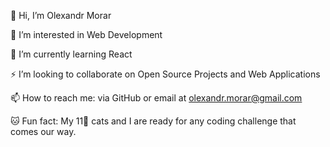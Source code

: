 👋 Hi, I’m Olexandr Morar

👀 I’m interested in Web Development

🌱 I’m currently learning React

⚡ I’m looking to collaborate on Open Source Projects and Web Applications 

📫 How to reach me: via GitHub or email at olexandr.morar@gmail.com

🐱 Fun fact: My 11🐾 cats and I are ready for any coding challenge that comes our way.
<!---
olmorar/olmorar is a ✨ special ✨ repository because its `README.md` (this file) appears on your GitHub profile.
You can click the Preview link to take a look at your changes.
--->
